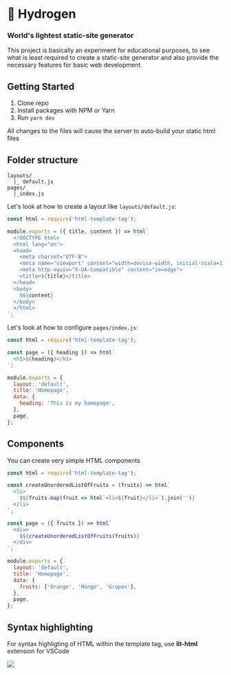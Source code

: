 # 🎈 Hydrogen

### World's lightest static-site generator

This project is basically an experiment for educational purposes, to see what is least required to create a static-site generator and also provide the necessary features for basic web development

## Getting Started

1. Clone repo
2. Install packages with NPM or Yarn
3. Run `yarn dev`

All changes to the files will cause the server to auto-build your static html files

## Folder structure

```
layouts/
  |_ default.js
pages/
  |_index.js
```

Let's look at how to create a layout like `layouts/default.js`:

```javascript
const html = require('html-template-tag');

module.exports = ({ title, content }) => html`
  <!DOCTYPE html>
  <html lang="en">
  <head>
    <meta charset="UTF-8">
    <meta name="viewport" content="width=device-width, initial-scale=1.0">
    <meta http-equiv="X-UA-Compatible" content="ie=edge">
    <title>${title}</title>
  </head>
  <body>
    $${content}
  </body>
  </html>
`;
```

Let's look at how to configure `pages/index.js`:

```javascript
const html = require('html-template-tag');

const page = ({ heading }) => html`
  <h1>${heading}</h1>
`;

module.exports = {
  layout: 'default',
  title: 'Homepage',
  data: {
    heading: 'This is my homepage',
  },
  page,
};
```

## Components

You can create very simple HTML components

```javascript
const html = require('html-template-tag');

const createUnorderedListOfFruits = (fruits) => html`
  <li>
    $${fruits.map(fruit => html`<li>${fruit}</li>`).join('')}
  </li>
`;

const page = ({ fruits }) => html`
  <div>
    $${createUnorderedListOfFruits(fruits)}
  </div>
`;

module.exports = {
  layout: 'default',
  title: 'Homepage',
  data: {
    fruits: ['Orange', 'Mango', 'Grapes'],
  },
  page,
};
```

## Syntax highlighting

For syntax highligting of HTML within the template tag, use **lit-html** extension for VSCode

![](https://i.ibb.co/BcRRh8k/image.png)